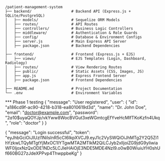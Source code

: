 ```
/patient-management-system
├── backend/                  # Backend API (Express.js + SQLite/PostgreSQL)
│   ├── models/               # Sequelize ORM Models
│   ├── routes/               # API Routes
│   ├── controllers/          # Business Logic Controllers
│   ├── middleware/           # Authentication & Role Guards
│   ├── config/               # Database & Environment Configs
│   ├── server.js             # Main Express API Server
│   ├── package.json          # Backend Dependencies
│
├── frontend/                 # Frontend (Express.js + EJS)
│   ├── views/                # EJS Templates (Login, Dashboard, Radiology)
│   ├── routes/               # View Rendering Routes
│   ├── public/               # Static Assets (CSS, Images, JS)
│   ├── app.js                # Express Frontend Server
│   ├── package.json          # Frontend Dependencies
│
├── README.md                 # Project Documentation
└── .env                      # Environment Variables
```
*** Phase 1 testing
{
    "message": "User registered",
    "user": {
        "id": "a186cd9f-ac90-4218-b318-ea8010619d3d",
        "name": "Dr. John Doe",
        "email": "doctor@example.com",
        "password": "$2a$10$uyaQOYJp/vkYww8WocBVGut3xeWGmtcgEfYveHcMlfTKoKzfn4Ukq",
        "role": "doctor"
    }
}

{
    "message": "Login successful",
    "token": "eyJhbGciOiJIUzI1NiIsInR5cCI6IkpXVCJ9.eyJ1c2VySWQiOiJhMTg2Y2Q5Zi1hYzkwLTQyMTgtYjMxOC1lYTgwMTA2MTlkM2QiLCJyb2xlIjoiZG9jdG9yIiwiaWF0IjoxNzQxODE1NDc5LCJleHAiOjE3NDE5MDE4Nzl9.o0wB0WiuiuYH0shUf660BG27zJdeXPPvp4ThwppbeKg"
}